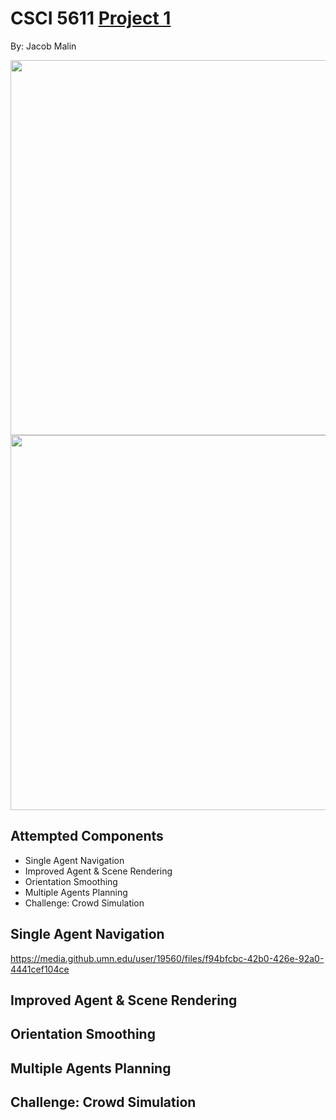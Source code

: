 # CSCI 5611 [Project 1](https://github.umn.edu/malin146/Project1)

By: Jacob Malin

<img src="https://media.github.umn.edu/user/19560/files/dc4c0d92-11db-472c-808c-3d5df22660f0" width="600"/>

<img src="https://media.github.umn.edu/user/19560/files/84a06dd2-62bb-4650-896e-d89f234d6bc9" width="600"/>

## Attempted Components

- Single Agent Navigation
- Improved Agent & Scene Rendering
- Orientation Smoothing
- Multiple Agents Planning
- Challenge: Crowd Simulation

## Single Agent Navigation

https://media.github.umn.edu/user/19560/files/f94bfcbc-42b0-426e-92a0-4441cef104ce

## Improved Agent & Scene Rendering

## Orientation Smoothing

## Multiple Agents Planning

## Challenge: Crowd Simulation

